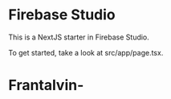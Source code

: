 # Firebase Studio

This is a NextJS starter in Firebase Studio.

To get started, take a look at src/app/page.tsx.
# Frantalvin-
